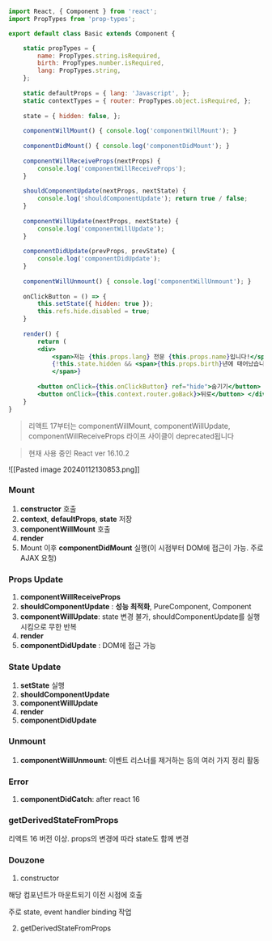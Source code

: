 ```jsx

import React, { Component } from 'react'; 
import PropTypes from 'prop-types'; 

export default class Basic extends Component { 

	static propTypes = { 
		name: PropTypes.string.isRequired, 
		birth: PropTypes.number.isRequired, 
		lang: PropTypes.string, 
	}; 
	
	static defaultProps = { lang: 'Javascript', }; 
	static contextTypes = { router: PropTypes.object.isRequired, }; 
	
	state = { hidden: false, }; 
	
	componentWillMount() { console.log('componentWillMount'); } 
	
	componentDidMount() { console.log('componentDidMount'); } 
	
	componentWillReceiveProps(nextProps) { 
		console.log('componentWillReceiveProps'); 
	} 
	
	shouldComponentUpdate(nextProps, nextState) { 
		console.log('shouldComponentUpdate'); return true / false; 	
	} 
	
	componentWillUpdate(nextProps, nextState) { 
		console.log('componentWillUpdate'); 	
	} 
	
	componentDidUpdate(prevProps, prevState) { 
		console.log('componentDidUpdate'); 
	} 
	
	componentWillUnmount() { console.log('componentWillUnmount'); }
	
	onClickButton = () => { 
		this.setState({ hidden: true }); 
		this.refs.hide.disabled = true; 
	} 
	
	render() { 
		return ( 
		<div> 
			<span>저는 {this.props.lang} 전문 {this.props.name}입니다!</span> 
			{!this.state.hidden && <span>{this.props.birth}년에 태어났습니다.
			</span>} 
			
		<button onClick={this.onClickButton} ref="hide">숨기기</button> 
		<button onClick={this.context.router.goBack}>뒤로</button> </div> ); 
	} 
}
```


>리액트 17부터는 componentWillMount, componentWillUpdate, componentWillReceiveProps 라이프 사이클이 deprecated됩니다

> 현재 사용 중인 React ver 16.10.2


![[Pasted image 20240112130853.png]]

### Mount

1. **constructor** 호출 
2. **context**, **defaultProps**, **state** 저장 
3. **componentWillMount** 호출 
4. **render**
5. Mount 이후 **componentDidMount** 실행(이 시점부터 DOM에 접근이 가능. 주로 AJAX 요청)


### Props Update

1. **componentWillReceiveProps**
2. **shouldComponentUpdate** : **성능 최적화**, PureComponent, Component
3. **componentWillUpdate**: state 변경 불가, shouldComponentUpdate를 실행 시킴으로 무한 반복
4. **render**
5. **componentDidUpdate** : DOM에 접근 가능


### State Update 

1. **setState** 실행
2. **shouldComponentUpdate**
3. **componentWillUpdate**
4. **render**
5. **componentDidUpdate**

### Unmount

1. **componentWillUnmount**: 이벤트 리스너를 제거하는 등의 여러 가지 정리 활동


### Error

1. **componentDidCatch**: after react 16 


### getDerivedStateFromProps

리액트 16 버전 이상. props의 변경에 따라 state도 함께 변경




### Douzone 


1. constructor 

해당 컴포넌트가 마운트되기 이전 시점에 호출 

주로 state, event handler binding 작업


2. getDerivedStateFromProps

